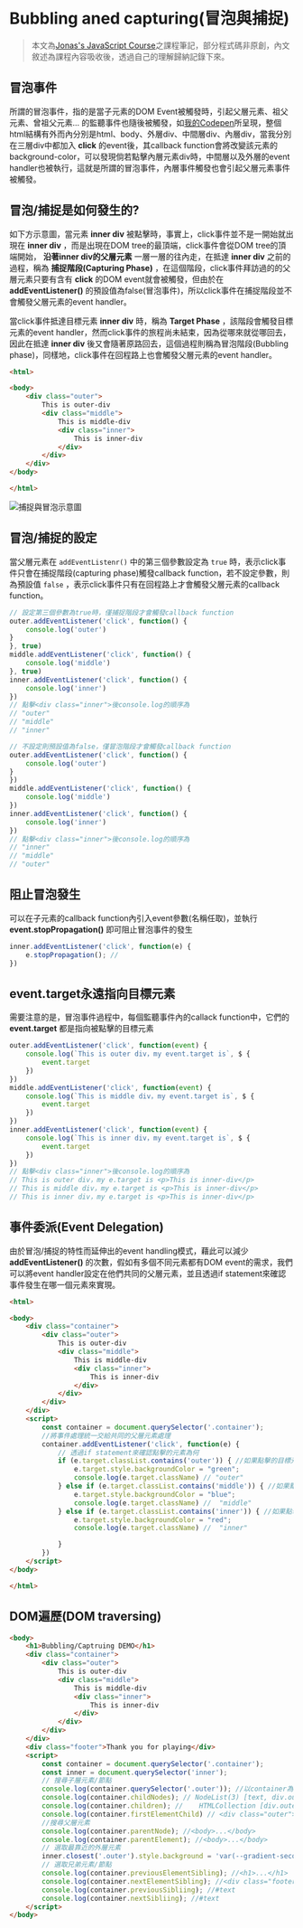 # Bubbling aned capturing(冒泡與捕捉)

> 本文為[Jonas's JavaScript Course](https://www.udemy.com/course/the-complete-javascript-course/)之課程筆記，部分程式碼非原創，內文敘述為課程內容吸收後，透過自己的理解歸納記錄下來。

## 冒泡事件

所謂的冒泡事件，指的是當子元素的DOM Event被觸發時，引起父層元素、祖父元素、曾祖父元素... 的監聽事件也隨後被觸發，如[我的Codepen](https://codepen.io/rickchiu/pen/abmdYMW)所呈現，整個html結構有外而內分別是html、body、外層div、中間層div、內層div，當我分別在三層div中都加入 **click** 的event後，其callback function會將改變該元素的background-color，可以發現倘若點擊內層元素div時，中間層以及外層的event handler也被執行，這就是所謂的冒泡事件，內層事件觸發也會引起父層元素事件被觸發。

## 冒泡/捕捉是如何發生的?

如下方示意圖，當元素 **inner div** 被點擊時，事實上，click事件並不是一開始就出現在 **inner div** ，而是出現在DOM tree的最頂端，click事件會從DOM tree的頂端開始， **沿著inner div的父層元素** 一層一層的往內走，在抵達 **inner div** 之前的過程，稱為 **捕捉階段(Capturing Phase)** ，在這個階段，click事件拜訪過的的父層元素只要有含有 **click** 的DOM event就會被觸發，但由於在 **addEventListener()** 的預設值為false(冒泡事件)，所以click事件在捕捉階段並不會觸發父層元素的event handler。

當click事件抵達目標元素 **inner div** 時，稱為 **Target Phase** ，該階段會觸發目標元素的event handler，然而click事件的旅程尚未結束，因為從哪來就從哪回去，因此在抵達 **inner div** 後又會隨著原路回去，這個過程則稱為冒泡階段(Bubbling phase)，同樣地，click事件在回程路上也會觸發父層元素的event handler。

``` html
<html>

<body>
    <div class="outer">
        This is outer-div
        <div class="middle">
            This is middle-div
            <div class="inner">
                This is inner-div
            </div>
        </div>
    </div>
</body>

</html>
```

![捕捉與冒泡示意圖](https://github.com/ChiuWeiChung/IMGTANK/blob/main/dom/bubbling.jpg?raw=true)

## 冒泡/捕捉的設定

當父層元素在 `addEventListenr()` 中的第三個參數設定為 `true` 時，表示click事件只會在捕捉階段(capturing phase)觸發callback function，若不設定參數，則為預設值 `false` ，表示click事件只有在回程路上才會觸發父層元素的callback function。

``` js
// 設定第三個參數為true時，僅捕捉階段才會觸發callback function
outer.addEventListener('click', function() {
    console.log('outer')
}
}, true)
middle.addEventListener('click', function() {
    console.log('middle')
}, true)
inner.addEventListener('click', function() {
    console.log('inner')
})
// 點擊<div class="inner">後console.log的順序為
// "outer"
// "middle"
// "inner"
```

``` js
// 不設定則預設值為false，僅冒泡階段才會觸發callback function
outer.addEventListener('click', function() {
    console.log('outer')
}
})
middle.addEventListener('click', function() {
    console.log('middle')
})
inner.addEventListener('click', function() {
    console.log('inner')
})
// 點擊<div class="inner">後console.log的順序為
// "inner"
// "middle"
// "outer"
```

## 阻止冒泡發生

可以在子元素的callback function內引入event參數(名稱任取)，並執行 **event.stopPropagation()** 即可阻止冒泡事件的發生

``` js
inner.addEventListener('click', function(e) {
    e.stopPropagation(); // 
})
```

## event.target永遠指向目標元素

需要注意的是，冒泡事件過程中，每個監聽事件內的callack function中，它們的 **event.target** 都是指向被點擊的目標元素

``` js
outer.addEventListener('click', function(event) {
    console.log(`This is outer div，my event.target is`, $ {
        event.target
    })
})
middle.addEventListener('click', function(event) {
    console.log(`This is middle div，my event.target is`, $ {
        event.target
    })
})
inner.addEventListener('click', function(event) {
    console.log(`This is inner div，my event.target is`, $ {
        event.target
    })
})
// 點擊<div class="inner">後console.log的順序為 
// This is outer div，my e.target is <p>​This is inner-div​</p>​
// This is middle div，my e.target is <p>​This is inner-div​</p>​
// This is inner div，my e.target is <p>​This is inner-div​</p>​
```

## 事件委派(Event Delegation)

由於冒泡/捕捉的特性而延伸出的event handling模式，藉此可以減少 **addEventListener()** 的次數，假如有多個不同元素都有DOM event的需求，我們可以將event handler設定在他們共同的父層元素，並且透過if statement來確認事件發生在哪一個元素來實現。

``` html
<html>

<body>
    <div class="container">
        <div class="outer">
            This is outer-div
            <div class="middle">
                This is middle-div
                <div class="inner">
                    This is inner-div
                </div>
            </div>
        </div>
    </div>
    <script>
        const container = document.querySelector('.container');
        //將事件處理統一交給共同的父層元素處理
        container.addEventListener('click', function(e) {
            // 透過if statement來確認點擊的元素為何
            if (e.target.classList.contains('outer')) { //如果點擊的目標元素的class為"outer" 
                e.target.style.backgroundColor = "green";
                console.log(e.target.className) // "outer"
            } else if (e.target.classList.contains('middle')) { //如果點擊的目標元素的class為"middle" 
                e.target.style.backgroundColor = "blue";
                console.log(e.target.className) //  "middle"
            } else if (e.target.classList.contains('inner')) { //如果點擊的目標元素的class為"outer" 
                e.target.style.backgroundColor = "red";
                console.log(e.target.className) //  "inner"

            }
        })
    </script>
</body>

</html>
```

## DOM遍歷(DOM traversing)

``` html
<body>
    <h1>Bubbling/Captruing DEMO</h1>
    <div class="container">
        <div class="outer">
            This is outer-div
            <div class="middle">
                This is middle-div
                <div class="inner">
                    This is inner-div
                </div>
            </div>
        </div>
    </div>
    <div class="footer">Thank you for playing</div>
    <script>
        const container = document.querySelector('.container');
        const inner = document.querySelector('inner');
        // 搜尋子層元素/節點
        console.log(container.querySelector('.outer')); //以container為節點往內搜尋
        console.log(container.childNodes); // NodeList(3) [text, div.outer, text]
        console.log(container.children); //    HTMLCollection [div.outer]
        console.log(container.firstElementChild) // <div class="outer">...</div>
        //搜尋父層元素
        console.log(container.parentNode); //<body>...</body>   
        console.log(container.parentElement); //<body>...</body>
        // 選取最靠近的外層元素
        inner.closest('.outer').style.background = 'var(--gradient-secondary)';
        // 選取兄弟元素/節點
        console.log(container.previousElementSibling); //<h1>...</h1>
        console.log(container.nextElementSibling); //<div class="footer">...</div> 
        console.log(container.previousSibliing); //#text
        console.log(container.nextSibliing); //#text
    </script>
</body>
```
